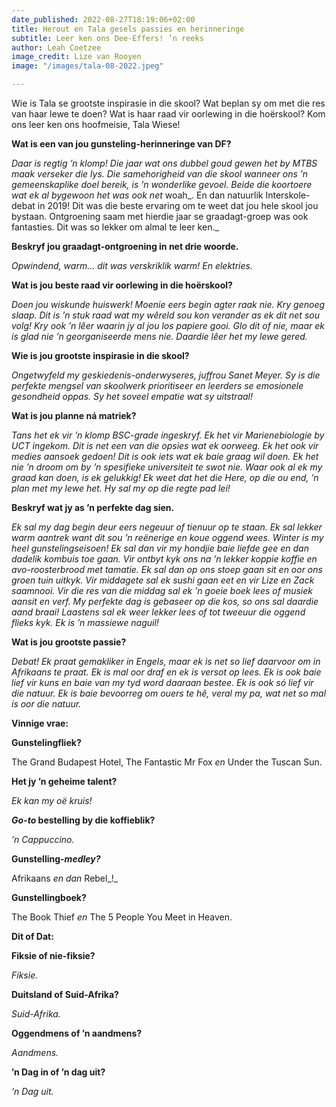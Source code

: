 ```yaml
---
date_published: 2022-08-27T18:19:06+02:00
title: Herout en Tala gesels passies en herinneringe
subtitle: Leer ken ons Dee-Effers! ’n reeks
author: Leah Coetzee
image_credit: Lize van Rooyen
image: "/images/tala-08-2022.jpeg"

---
```

Wie is Tala se grootste inspirasie in die skool? Wat beplan sy om met die res van haar lewe te doen? Wat is haar raad vir oorlewing in die hoërskool? Kom ons leer ken ons hoofmeisie, Tala Wiese!

**Wat is een van jou gunsteling-herinneringe van DF?**

_Daar is regtig ’n klomp! Die jaar wat ons dubbel goud gewen het by MTBS maak verseker die lys. Die samehorigheid van die skool wanneer ons ’n gemeenskaplike doel bereik, is ’n wonderlike gevoel. Beide die koortoere wat ek al bygewoon het was ook net_ woah_. En dan natuurlik Interskole-debat in 2019! Dit was die beste ervaring om te weet dat jou hele skool jou bystaan. Ontgroening saam met hierdie jaar se graadagt-groep was ook fantasties. Dit was so lekker om almal te leer ken._

**Beskryf jou graadagt-ontgroening in net drie woorde.**

_Opwindend, warm… dit was verskriklik warm! En elektries._

**Wat is jou beste raad vir oorlewing in die hoërskool?**

_Doen jou wiskunde huiswerk! Moenie eers begin agter raak nie. Kry genoeg slaap. Dit is ’n stuk raad wat my wêreld sou kon verander as ek dit net sou volg! Kry ook ’n lêer waarin jy al jou los papiere gooi. Glo dit of nie, maar ek is glad nie ’n georganiseerde mens nie. Daardie lêer het my lewe gered._

**Wie is jou grootste inspirasie in die skool?**

_Ongetwyfeld my geskiedenis-onderwyseres, juffrou Sanet Meyer. Sy is die perfekte mengsel van skoolwerk prioritiseer en leerders se emosionele gesondheid oppas. Sy het soveel empatie wat sy uitstraal!_

**Wat is jou planne ná matriek?**

_Tans het ek vir ’n klomp BSC-grade ingeskryf. Ek het vir Marienebiologie by UCT ingekom. Dit is net een van die opsies wat ek oorweeg. Ek het ook vir medies aansoek gedoen! Dit is ook iets wat ek baie graag wil doen. Ek het nie ’n droom om by ’n spesifieke universiteit te swot nie. Waar ook al ek my graad kan doen, is ek gelukkig! Ek weet dat het die Here, op die ou end, ’n plan met my lewe het. Hy sal my op die regte pad lei!_

**Beskryf wat jy as ’n perfekte dag sien.**

_Ek sal my dag begin deur eers negeuur of tienuur op te staan. Ek sal lekker warm aantrek want dit sou ’n reënerige en koue oggend wees. Winter is my heel gunstelingseisoen! Ek sal dan vir my hondjie baie liefde gee en dan dadelik kombuis toe gaan. Vir ontbyt kyk ons na ’n lekker koppie koffie en avo-roosterbrood met tamatie. Ek sal dan op ons stoep gaan sit en oor ons groen tuin uitkyk. Vir middagete sal ek sushi gaan eet en vir Lize en Zack saamnooi. Vir die res van die middag sal ek ’n goeie boek lees of musiek aansit en verf. My perfekte dag is gebaseer op die kos, so ons sal daardie aand braai! Laastens sal ek weer lekker lees of tot tweeuur die oggend flieks kyk. Ek is ’n massiewe naguil!_

**Wat is jou grootste passie?**

_Debat! Ek praat gemakliker in Engels, maar ek is net so lief daarvoor om in Afrikaans te praat. Ek is mal oor draf en ek is versot op lees. Ek is ook baie lief vir kuns en baie van my tyd word daaraan bestee. Ek is ook só lief vir die natuur. Ek is baie bevoorreg om ouers te hê, veral my pa, wat net so mal is oor die natuur._

**Vinnige vrae:**

**Gunstelingfliek?**

The Grand Budapest Hotel, The Fantastic Mr Fox _en_ Under the Tuscan Sun.

**Het jy ’n geheime talent?**

_Ek kan my oë kruis!_

**_Go-to_ bestelling by die koffieblik?**

_’n Cappuccino._

**Gunstelling-_medley?_**

Afrikaans _en dan_ Rebel_!_

**Gunstellingboek?**

The Book Thief _en_ The 5 People You Meet in Heaven.

**Dit of Dat:**

**Fiksie of nie-fiksie?**

_Fiksie._

**Duitsland of Suid-Afrika?**

_Suid-Afrika._

**Oggendmens of ’n aandmens?**

_Aandmens._

**’n Dag in of ’n dag uit?**

_’n Dag uit._
